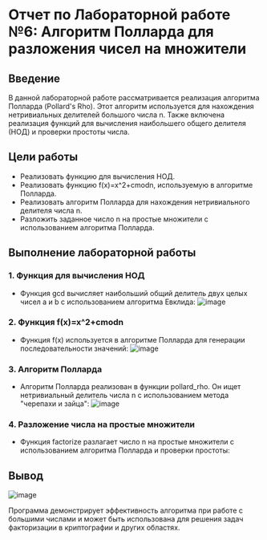 




# Отчет по Лабораторной работе №6: Алгоритм Полларда для разложения чисел на множители

## Введение
В данной лабораторной работе рассматривается реализация алгоритма Полларда (Pollard's Rho). Этот алгоритм используется для нахождения нетривиальных делителей большого числа n. Также включена реализация функций для вычисления наибольшего общего делителя (НОД) и проверки простоты числа.

## Цели работы
- Реализовать функцию для вычисления НОД.
- Реализовать функцию f(x)=x^2+cmodn, используемую в алгоритме Полларда.
- Реализовать алгоритм Полларда для нахождения нетривиального делителя числа n.
- Разложить заданное число n на простые множители с использованием алгоритма Полларда.

## Выполнение лабораторной работы

### 1. Функция для вычисления НОД
- Функция gcd вычисляет наибольший общий делитель двух целых чисел a и b с использованием алгоритма Евклида:
![image](https://github.com/user-attachments/assets/14dc927d-192e-4cca-8d7e-f4956d9468da)


### 2. Функция f(x)=x^2+cmodn
- Функция f(x) используется в алгоритме Полларда для генерации последовательности значений:
![image](https://github.com/user-attachments/assets/3c9f820a-3cef-4ed3-93d5-e5c88c705c8d)


### 3. Алгоритм Полларда
- Алгоритм Полларда реализован в функции pollard_rho. Он ищет нетривиальный делитель числа n с использованием метода "черепахи и зайца":
![image](https://github.com/user-attachments/assets/53128a11-49a0-4d97-a1bc-d2795a8484c2)


### 4. Разложение числа на простые множители
- Функция factorize разлагает число n на простые множители с использованием алгоритма Полларда и проверки простоты:


## Вывод
![image](https://github.com/user-attachments/assets/d8aae4d0-3f21-45e9-82b1-4192336bffcf)

Программа демонстрирует эффективность алгоритма при работе с большими числами и может быть использована для решения задач факторизации в криптографии и других областях.

